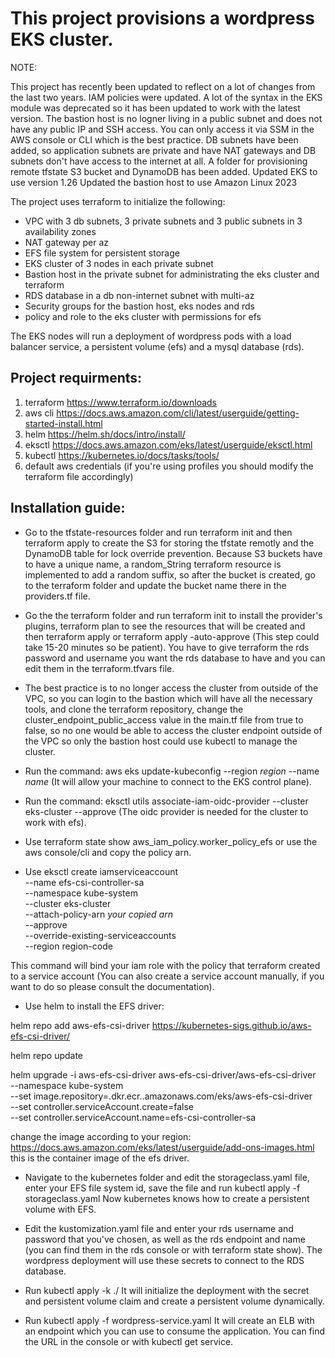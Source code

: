 # This project provisions a wordpress EKS cluster.

NOTE:

This project has recently been updated to reflect on a lot of changes from the last two years.
IAM policies were updated.
A lot of the syntax in the EKS module was deprecated so it has been updated to work with the latest version.
The bastion host is no logner living in a public subnet and does not have any public IP and SSH access.
You can only access it via SSM in the AWS console or CLI which is the best practice.
DB subnets have been added, so application subnets are private and have NAT gateways and DB subnets don't have access to the internet at all.
A folder for provisioning remote tfstate S3 bucket and DynamoDB has been added.
Updated EKS to use version 1.26
Updated the bastion host to use Amazon Linux 2023

The project uses terraform to initialize the following:

* VPC with 3 db subnets, 3 private subnets and 3 public subnets in 3 availability zones
* NAT gateway per az
* EFS file system for persistent storage 
* EKS cluster of 3 nodes in each private subnet
* Bastion host in the private subnet for administrating the eks cluster and terraform 
* RDS database in a db non-internet subnet with multi-az
* Security groups for the bastion host, eks nodes and rds
* policy and role to the eks cluster with permissions for efs

The EKS nodes will run a deployment of wordpress pods with a load balancer service, a persistent volume (efs) and a mysql database (rds).

## Project requirments:

1. terraform    https://www.terraform.io/downloads
2. aws cli      https://docs.aws.amazon.com/cli/latest/userguide/getting-started-install.html
3. helm         https://helm.sh/docs/intro/install/
4. eksctl       https://docs.aws.amazon.com/eks/latest/userguide/eksctl.html
5. kubectl      https://kubernetes.io/docs/tasks/tools/
6. default aws credentials (if you're using profiles you should modify the terraform file accordingly)

## Installation guide:

* Go to the tfstate-resources folder and run terraform init and then terraform apply to create the S3 for storing the tfstate remotly and the DynamoDB table for lock override prevention.
Because S3 buckets have to have a unique name, a random_String terraform resource is implemented to add a random suffix, so after the bucket is created, go to the terraform folder and update the bucket name there in the providers.tf file.

* Go the the terraform folder and run terraform init to install the provider's plugins, terraform plan to see the resources that will be created and then terraform apply or terraform apply -auto-approve (This step could take 15-20 minutes so be patient). You have to give terraform the rds password and username you want the rds database to have and you can edit them in the terraform.tfvars file.

* The best practice is to no longer access the cluster from outside of the VPC, so you can login to the bastion which will have all the necessary tools, and clone the terraform repository, change the cluster_endpoint_public_access value in the main.tf file from true to false, so no one would be able to access the cluster endpoint outside of the VPC so only the bastion host could use kubectl to manage the cluster.

* Run the command: aws eks update-kubeconfig --region *region* --name *name* (It will allow your machine to connect to the EKS control plane).

* Run the command: eksctl utils associate-iam-oidc-provider --cluster eks-cluster --approve (The oidc provider is needed for the cluster to work with efs).

* Use terraform state show aws_iam_policy.worker_policy_efs or use the aws console/cli and copy the policy arn.

* Use eksctl create iamserviceaccount \
    --name efs-csi-controller-sa \
    --namespace kube-system \
    --cluster eks-cluster \
    --attach-policy-arn *your copied arn* \
    --approve \
    --override-existing-serviceaccounts \
    --region region-code

This command will bind your iam role with the policy that terraform created to a service account (You can also create a service account manually, if you want to do so please consult the documentation).

* Use helm to install the EFS driver:

helm repo add aws-efs-csi-driver https://kubernetes-sigs.github.io/aws-efs-csi-driver/

helm repo update

helm upgrade -i aws-efs-csi-driver aws-efs-csi-driver/aws-efs-csi-driver \
    --namespace kube-system \
    --set image.repository=<region-registry>.dkr.ecr.<region-code>.amazonaws.com/eks/aws-efs-csi-driver \
    --set controller.serviceAccount.create=false \
    --set controller.serviceAccount.name=efs-csi-controller-sa

change the image according to your region: https://docs.aws.amazon.com/eks/latest/userguide/add-ons-images.html this is the container image of the efs driver.

* Navigate to the kubernetes folder and edit the storageclass.yaml file, enter your EFS file system id, save the file and run kubectl apply -f storageclass.yaml
Now kubernetes knows how to create a persistent volume with EFS.

* Edit the kustomization.yaml file and enter your rds username and password that you've chosen, as well as the rds endpoint and name (you can find them in the rds console or with terraform state show). The wordpress deployment will use these secrets to connect to the RDS database.

* Run kubectl apply -k ./
It will initialize the deployment with the secret and persistent volume claim and create a persistent volume dynamically.

* Run kubectl apply -f wordpress-service.yaml
It will create an ELB with an endpoint which you can use to consume the application.
You can find the URL in the console or with kubectl get service.
